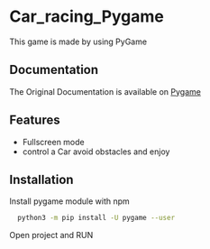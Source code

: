 # Car_racing_Pygame

This game is made by using PyGame


## Documentation
The Original Documentation is available on 
[Pygame](https://www.pygame.org/docs/)


## Features

- Fullscreen mode
- control a Car avoid obstacles and enjoy


## Installation

Install pygame module with npm

```bash
  python3 -m pip install -U pygame --user
```

Open project and RUN
